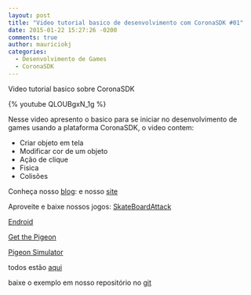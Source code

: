 ```yaml
---
layout: post
title: "Video tutorial basico de desenvolvimento com CoronaSDK #01"
date: 2015-01-22 15:27:26 -0200
comments: true
author: mauriciokj
categories:
  - Desenvolvimento de Games
  - CoronaSDK
---
```

Video tutorial basico sobre CoronaSDK

{% youtube QLOUBgxN_1g %}

Nesse video apresento o basico para se iniciar no desenvolvimento de games usando a plataforma CoronaSDK, o video contem:

- Criar objeto em tela
- Modificar cor de um objeto
- Ação de clique
- Fisica
- Colisões

<!-- more -->

Conheça nosso [blog](http://www.blog.aftersixgames.com):
e nosso [site](http://www.aftersixgames.com)

Aproveite e baixe nossos jogos:
[SkateBoardAttack](https://play.google.com/store/apps/details?id=aftersixgames.com)

[Endroid](https://play.google.com/store/apps/details?id=com.aftersixapps.endroid)

[Get the Pigeon](https://play.google.com/store/apps/details?id=aftersixgames.gtp.com)

[Pigeon Simulator](https://play.google.com/store/apps/details?id=com.aftersixgames.pigeonsimulator)

todos estão [aqui](https://play.google.com/store/apps/developer?id=AfterSixApps)

baixe o exemplo em nosso repositório no [git](https://github.com/aftersixgames/tutorial_basico_coronasdk_01)
